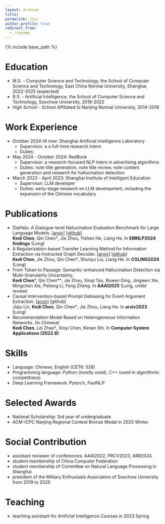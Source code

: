```yaml
---
layout: archive
title: 
permalink: /cv/
author_profile: true
redirect_from:
  - /resume
---
```


{% include base_path %}

Education
======
* M.S. - Computer Science and Technology, the School of Computer Science and Technology, East China Normal University, Shanghai, 2022-2025 (expected)
* B.S. - Artificial Intelligence, the School of Computer Science and Technology, Soochow University, 2018-2022
* High School - School Affiliated to Nanjing Normal University, 2014-2018

Work Experience
======
* October 2024 till now: Shanghai Artificial Intelligence Laboratory
  * Supervisor: a a full-time research intern
  * Duties: 
* May 2024 - October 2024: RedBook
  * Supervisor: a research-focused NLP intern in advertising algorithms
  * Duties: note title generation, note title review, note content generation and research for hallucination detection
* March 2023 - April 2023: Shanghai Institute of Intelligent Education
  * Supervisor: LLM developer
  * Duties: early-stage research on LLM development, including the expansion of the Chinese vocabulary

Publications
======
* DiaHalu: A Dialogue-level Hallucination Evaluation Benchmark for Large Language Models. [[arxiv](https://arxiv.org/abs/2403.00896)] [[github](https://github.com/141forever/DiaHalu)]
  <br />**Kedi Chen**, Qin Chen†, Jie Zhou, Yishen He, Liang He. In **EMNLP2024 findings** (Long)
* A Regularization-based Transfer Learning Method for Information Extraction via Instructed Graph Decoder. [[arxiv](https://arxiv.org/abs/2403.00891)] [[github](https://github.com/141forever/TransferUIE)]
  <br />**Kedi Chen**, Jie Zhou, Qin Chen†, Shunyu Liu, Liang He. In **COLING2024** (Long)
* From Token to Passage: Semantic-enhanced Hallucination Detection via Multi-Granularity Uncertainty. 
  <br />**Kedi Chen***, Qin Chen*†, Jie Zhou, Xinqi Tao, Bowen Ding, Jingwen Xie, Mingchen Xie, Peilong Li, Feng Zheng. In **AAAI2025** (Long, under review)
* Causal Intervention-based Prompt Debiasing for Event Argument Extraction. [[arxiv](https://arxiv.org/abs/2210.01561)] [github]
  <br />Jiaju Lin, **Kedi Chen**, Qin Chen†, Jie Zhou, Liang He. In **arxiv2023** (Long)
* Recommendation Model Based on Heterogeneous Information Networks. (In Chinese)
  <br />**Kedi Chen**, Lei Zhao†, Xinyi Chen, Kenan Shi. In **Computer System Applications (2022.8)**
  
Skills
======
* Language: Chinese, English (CET6: 528)
* Programming language: Python (mostly used), C++ (used in algorithmic competitions)
* Deep Learning Framework: Pytorch, FastNLP
  
Selected Awards
======
* National Scholarship: 3rd year of undergraduate
* ACM-ICPC Nanjing Regional Contest Bronze Medal in 2020 Winter

Social Contribution
=====
* assistant reviewer of conferences: AAAI2022, PRCV2023, ARR2024
* student membership of China Computer Federation
* student membership of Committee on Natural Language Processing in Shanghai
* president of the Military Enthusiasts Association of Soochow University from 2019 to 2020

Teaching
======
* teaching assistant for Artificial Intelligence Courses in 2023 Spring
